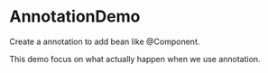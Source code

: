 # AnnotationDemo
Create a annotation to add bean like @Component.

This demo focus on what actually happen when we use annotation.

